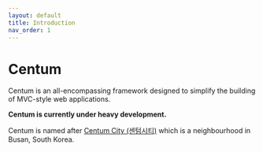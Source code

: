 ```yaml
---
layout: default
title: Introduction
nav_order: 1
---
```




# Centum

Centum is an all-encompassing framework designed to simplify the building of MVC-style web applications.

**Centum is currently under heavy development.**

Centum is named after [Centum City (센텀시티)](https://en.wikipedia.org/wiki/Centum_City) which is a neighbourhood in Busan, South Korea.
